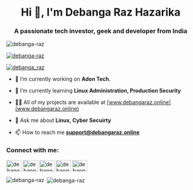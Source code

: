 <h1 align="center">Hi 👋, I'm Debanga Raz Hazarika</h1>
<h3 align="center">A passionate tech investor, geek and developer from India</h3>

<p align="left"> <img src="https://komarev.com/ghpvc/?username=debanga-raz&label=Profile%20views&color=0e75b6&style=flat" alt="debanga-raz" /> </p>

<p align="left"> <a href="https://github.com/ryo-ma/github-profile-trophy"><img src="https://github-profile-trophy.vercel.app/?username=debanga-raz" alt="debanga-raz" /></a> </p>

<p align="left"> <a href="https://twitter.com/debanga_raz" target="blank"><img src="https://img.shields.io/twitter/follow/debanga_raz?logo=twitter&style=for-the-badge" alt="debanga_raz" /></a> </p>

- 🔭 I’m currently working on **Adon Tech.**

- 🌱 I’m currently learning **Linux Administration, Production Security**

- 👨‍💻 All of my projects are available at [www.debangaraz.online](www.debangaraz.online)

- 💬 Ask me about **Linux, Cyber Secuirty**

- 📫 How to reach me **support@debangaraz.online**

<h3 align="left">Connect with me:</h3>
<p align="left">
<a href="https://dev.to/debanga_raz" target="blank"><img align="center" src="https://dev-to-uploads.s3.amazonaws.com/uploads/logos/resized_logo_UQww2soKuUsjaOGNB38o.png" alt="debanga_raz" height="30" width="40" /></a>   
<a href="https://twitter.com/debanga_raz" target="blank"><img align="center" src="https://upload.wikimedia.org/wikipedia/commons/4/4f/Twitter-logo.svg" alt="debanga_raz" height="30" width="40" /></a>
<a href="https://stackoverflow.com/users/debanga raz hazarika" target="blank"><img align="center" src="https://stackoverflow.design/assets/img/logos/so/logo-stackoverflow.svg" alt="debanga raz hazarika" height="30" width="40" /></a>
<a href="https://fb.com/debanga raz hazarika" target="blank"><img align="center" src="https://www.svgrepo.com/show/3885/facebook.svg" alt="debanga raz hazarika" height="30" width="40" /></a>
<a href="https://instagram.com/debanga_raz02" target="blank"><img align="center" src="https://seeklogo.com/images/I/instagram-logo-A807AD378B-seeklogo.com.png" alt="debanga_raz02" height="30" width="40" /></a>
</p>

<!--<h3 align="left">Languages and Tools:</h3>-->
<!--<p align="left"> <a href="https://www.cprogramming.com/" target="_blank" rel="noreferrer"> <img src="https://raw.githubusercontent.com/devicons/devicon/master/icons/c/c-original.svg" alt="c" width="40" height="40"/> </a> <a href="https://www.w3schools.com/cpp/" target="_blank" rel="noreferrer"> <img src="https://raw.githubusercontent.com/devicons/devicon/master/icons/cplusplus/cplusplus-original.svg" alt="cplusplus" width="40" height="40"/> </a> <a href="https://www.w3schools.com/css/" target="_blank" rel="noreferrer"> <img src="https://raw.githubusercontent.com/devicons/devicon/master/icons/css3/css3-original-wordmark.svg" alt="css3" width="40" height="40"/> </a> <a href="https://www.djangoproject.com/" target="_blank" rel="noreferrer"> <img src="https://cdn.worldvectorlogo.com/logos/django.svg" alt="django" width="40" height="40"/> </a> <a href="https://www.figma.com/" target="_blank" rel="noreferrer"> <img src="https://www.vectorlogo.zone/logos/figma/figma-icon.svg" alt="figma" width="40" height="40"/> </a> <a href="https://git-scm.com/" target="_blank" rel="noreferrer"> <img src="https://www.vectorlogo.zone/logos/git-scm/git-scm-icon.svg" alt="git" width="40" height="40"/> </a> <a href="https://www.w3.org/html/" target="_blank" rel="noreferrer"> <img src="https://raw.githubusercontent.com/devicons/devicon/master/icons/html5/html5-original-wordmark.svg" alt="html5" width="40" height="40"/> </a> <a href="https://laravel.com/" target="_blank" rel="noreferrer"> <img src="https://raw.githubusercontent.com/devicons/devicon/master/icons/laravel/laravel-plain-wordmark.svg" alt="laravel" width="40" height="40"/> </a> <a href="https://www.linux.org/" target="_blank" rel="noreferrer"> <img src="https://raw.githubusercontent.com/devicons/devicon/master/icons/linux/linux-original.svg" alt="linux" width="40" height="40"/> </a> <a href="https://www.mongodb.com/" target="_blank" rel="noreferrer"> <img src="https://raw.githubusercontent.com/devicons/devicon/master/icons/mongodb/mongodb-original-wordmark.svg" alt="mongodb" width="40" height="40"/> </a> <a href="https://www.mysql.com/" target="_blank" rel="noreferrer"> <img src="https://raw.githubusercontent.com/devicons/devicon/master/icons/mysql/mysql-original-wordmark.svg" alt="mysql" width="40" height="40"/> </a> <a href="https://www.photoshop.com/en" target="_blank" rel="noreferrer"> <img src="https://raw.githubusercontent.com/devicons/devicon/master/icons/photoshop/photoshop-line.svg" alt="photoshop" width="40" height="40"/> </a> <a href="https://www.php.net" target="_blank" rel="noreferrer"> <img src="https://raw.githubusercontent.com/devicons/devicon/master/icons/php/php-original.svg" alt="php" width="40" height="40"/> </a> <a href="https://www.python.org" target="_blank" rel="noreferrer"> <img src="https://raw.githubusercontent.com/devicons/devicon/master/icons/python/python-original.svg" alt="python" width="40" height="40"/> </a> </p>-->

<p><img align="left" src="https://github-readme-stats.vercel.app/api/top-langs?username=debanga-raz&show_icons=true&locale=en&layout=compact" alt="debanga-raz" /></p>

<p>&nbsp;<img align="center" src="https://github-readme-stats.vercel.app/api?username=debanga-raz&show_icons=true&locale=en" alt="debanga-raz" /></p>

